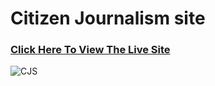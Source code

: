 # Citizen Journalism site

### [Click Here To View The Live Site](https://journalism-e7c1b.firebaseapp.com/)

![CJS](https://firebasestorage.googleapis.com/v0/b/githubs-30fab.appspot.com/o/screencapture-journalism-e7c1b-firebaseapp-2020-09-16-19_01_24.png?alt=media&token=92c27c0c-33e9-42ef-8d69-ab55da9fa272)
